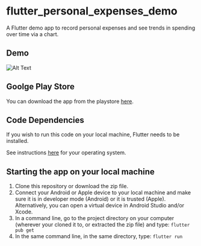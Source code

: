# flutter_personal_expenses_demo

A Flutter demo app to record personal expenses and see trends in spending over time via a chart.

## Demo

![Alt Text](https://firebasestorage.googleapis.com/v0/b/portfolio-ba483.appspot.com/o/demo1-low.gif?alt=media&token=cf0d290a-fcf3-41df-99d4-8ec1fd18c704)

## Goolge Play Store

You can download the app from the playstore [here](https://play.google.com/store/apps/details?id=com.amnion.flutter_personal_expenses_demo).

## Code Dependencies

If you wish to run this code on your local machine, Flutter needs to be installed.

See instructions [here](https://flutter.dev/docs/get-started/install) for your operating system.

## Starting the app on your local machine

1. Clone this repository or download the zip file.
2. Connect your Android or Apple device to your local machine and make sure it is in developer mode (Android) or it is trusted (Apple). Alternatively, you can open a virtual device in Android Studio and/or Xcode.
3. In a command line, go to the project directory on your computer (wherever your cloned it to, or extracted the zip file) and type:
`flutter pub get`
4. In the same command line, in the same directory, type:
`flutter run`